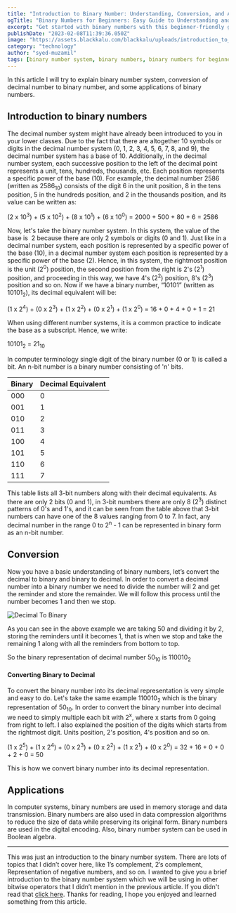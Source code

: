 ```yaml
---
title: "Introduction to Binary Number: Understanding, Conversion, and Applications"
ogTitle: "Binary Numbers for Beginners: Easy Guide to Understanding and Conversion"
excerpt: "Get started with binary numbers with this beginner-friendly guide. Learn what binary numbers are, how to convert decimal to binary, and some basic applications of binary numbers in computing."
publishDate: "2023-02-08T11:39:36.050Z"
image: "https://assets.blackkalu.com/blackkalu/uploads/introduction_to_binary_number_system.png"
category: "technology"
author: "syed-muzamil"
tags: [binary number system, binary numbers, binary numbers for beginners, introduction to binary numbers, decimal to binary, binary to decimal]
---
```


In this article I will try to explain binary number system, conversion of decimal number to binary number, and some applications of binary numbers. 

## Introduction to binary numbers

The decimal number system might have already been introduced to you in your lower classes. Due to the fact that there are altogether 10 symbols or digits in the decimal number system (0, 1, 2, 3, 4, 5, 6, 7, 8, and 9), the decimal number system has a base of 10. Additionally, in the decimal number system, each successive position to the left of the decimal point represents a unit, tens, hundreds, thousands, etc. Each position represents a specific power of the base (10). For example, the decimal number 2586 (written as 2586<sub>10</sub>) consists of the digit 6 in the unit position, 8 in the tens position, 5 in the hundreds position, and 2 in the thousands position, and its value can be written as:

(2 x 10<sup>3</sup>) + (5 x 10<sup>2</sup>) + (8 x 10<sup>1</sup>) + (6 x 10<sup>0</sup>) = 2000 + 500 + 80 + 6 = 2586

Now, let's take the binary number system. In this system, the value of the base is  2 because there are only 2 symbols or digits (0 and 1). Just like in a decimal number system, each position is represented by a specific power of the base (10), in a decimal number system each position is represented by a specific power of the base (2). Hence, in this system, the rightmost position is the unit (2<sup>0</sup>) position, the second position from the right is 2's (2<sup>1</sup>) position, and proceeding in this way, we have 4's (2<sup>2</sup>) position, 8's (2<sup>3</sup>) position and so on. Now if we have a binary number, “10101” (written as 10101<sub>2</sub>), its decimal equivalent will be:

(1 x 2<sup>4</sup>) + (0 x 2<sup>3</sup>) + (1 x 2<sup>2</sup>) + (0 x 2<sup>1</sup>) + (1 x 2<sup>0</sup>) = 16 + 0 + 4 + 0 + 1 = 21

When using different number systems, it is a common practice to indicate the base as a subscript. Hence, we write:

10101<sub>2</sub> = 21<sub>10</sub>

In computer terminology single digit of the binary number (0 or 1) is called a bit. An n-bit number is a binary number consisting of 'n' bits. 

| Binary  |Decimal Equivalent|
|---|---|
|000|0|
|001|1|
|010|2|
|011|3|
|100|4|
|101|5|
|110|6|
|111|7|


This table lists all 3-bit numbers along with their decimal equivalents. As there are only 2 bits (0 and 1), in 3-bit numbers there are only 8 (2<sup>3</sup>) distinct patterns of 0's and 1's, and it can be seen from the table above that 3-bit numbers can have one of the 8 values ranging from 0 to 7. In fact, any decimal number in the range 0 to 2<sup>n</sup> - 1 can be represented in binary form as an n-bit number.

## Conversion

Now you have a basic understanding of binary numbers, let’s convert the decimal to binary and binary to decimal. In order to convert a decimal number into a binary number we need to divide the number will 2 and get the reminder and store the remainder. We will follow this process until the number becomes 1 and then we stop.

![Decimal To Binary](https://assets.blackkalu.com/blackkalu/uploads/decimal_to_binary.png)

As you can see in the above example we are taking 50 and dividing it by 2, storing the reminders until it becomes 1, that is when we stop and take the remaining 1 along with all the reminders from bottom to top.

So the binary representation of decimal number 50<sub>10</sub> is 110010<sub>2</sub> 

#### Converting Binary to Decimal

To convert the binary number into its decimal representation is very simple and easy to do. Let's take the same example 110010<sub>2</sub> which is the binary representation of 50<sub>10</sub>. In order to convert the binary number into decimal we need to simply multiple each bit with 2<sup>x</sup>, where x starts from 0 going from right to left. I also explained the position of the digits which starts from the rightmost digit. Units position, 2's position, 4's position and so on.

(1 x 2<sup>5</sup>) + (1 x 2<sup>4</sup>) + (0 x 2<sup>3</sup>) + (0 x 2<sup>2</sup>) + (1 x 2<sup>1</sup>) + (0 x 2<sup>0</sup>) = 32 + 16 + 0 + 0 + 2 + 0 = 50

This is how we convert binary number into its decimal representation.

## Applications

In computer systems, binary numbers are used in memory storage and data transmission. Binary numbers are also used in data compression algorithms to reduce the size of data while preserving its original form. Binary numbers are used in the digital encoding. Also, binary number system can be used in Boolean algebra.

---

This was just an introduction to the binary number system. There are lots of topics that I didn’t cover here, like 1’s complement, 2’s complement, Representation of negative numbers, and so on. I wanted to give you a brief introduction to the binary number system which we will be using in other bitwise operators that I didn’t mention in the previous article. If you didn't read that [click here](https://www.blackkalu.com/what-are-bitwise-operators.). Thanks for reading, I hope you enjoyed and learned something from this article. 
